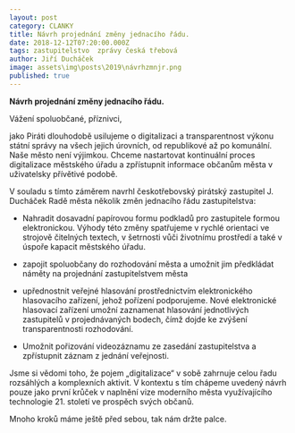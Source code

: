 ```yaml
---
layout: post
category: CLANKY
title: Návrh projednání změny jednacího řádu.
date: 2018-12-12T07:20:00.000Z
tags: zastupitelstvo  zprávy česká třebová
author: Jiří Ducháček
image: assets\img\posts\2019\návrhzmnjr.png
published: true
---
```

**Návrh projednání změny jednacího řádu.**


Vážení spoluobčané, příznivci,

jako Piráti dlouhodobě usilujeme o digitalizaci a transparentnost výkonu státní
správy na všech jejich úrovních, od republikové až po komunální. Naše město
není výjimkou. Chceme nastartovat kontinuální proces digitalizace městského
úřadu a zpřístupnit informace občanům města v uživatelsky přívětivé podobě.

V souladu s tímto záměrem navrhl českotřebovský pirátský zastupitel
J. Ducháček Radě města několik změn jednacího řádu zastupitelstva:

- Nahradit dosavadní papírovou formu podkladů pro zastupitele formou elektronickou.
 Výhody této změny spatřujeme v rychlé orientaci ve strojově čitelných textech,
  v šetrnosti vůči životnímu prostředí a také v úspoře kapacit městského úřadu.

- zapojit spoluobčany do rozhodování města a umožnit jim předkládat náměty na
projednání zastupitelstvem města

- upřednostnit veřejné hlasování prostřednictvím elektronického hlasovacího
zařízení, jehož pořízení podporujeme. Nové elektronické hlasovací zařízení
umožní zaznamenat hlasování jednotlivých zastupitelů v projednávaných bodech,
čímž dojde ke zvýšení transparentnosti rozhodování.

- Umožnit pořizování videozáznamu ze zasedání zastupitelstva a zpřístupnit záznam
z jednání veřejnosti.

Jsme si vědomi toho, že pojem „digitalizace“ v sobě zahrnuje celou řadu rozsáhlých
a komplexních aktivit. V kontextu s tím chápeme uvedený návrh pouze jako první
  krůček v naplnění vize moderního města využívajícího technologie 21. století
  ve prospěch svých občanů.

   Mnoho kroků máme ještě před sebou, tak nám držte palce.
